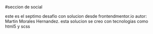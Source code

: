 #seccion de social

este es el septimo desafio con solucion desde frontendmentor.io
autor: Martin Morales Hernandez.
esta solucion se creo con tecnologias como html5 y scss
